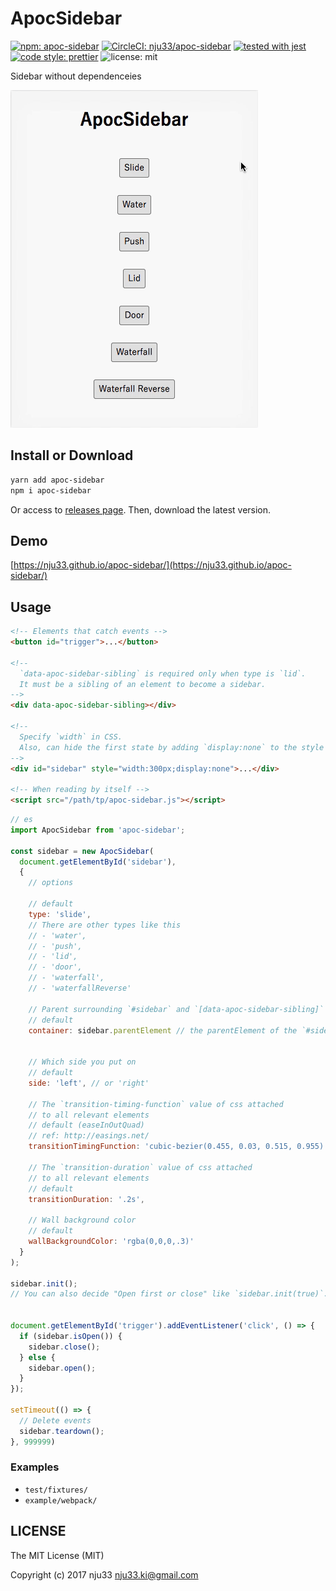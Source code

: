 # ApocSidebar

[![npm: apoc-sidebar](https://img.shields.io/npm/v/apoc-sidebar.svg)](https://www.npmjs.com/package/apoc-sidebar)
[![CircleCI: nju33/apoc-sidebar](https://circleci.com/gh/nju33/apoc-sidebar.svg?style=svg)](https://circleci.com/gh/nju33/apoc-sidebar)
[![tested with jest](https://img.shields.io/badge/tested_with-jest-99424f.svg)](https://github.com/facebook/jest)
[![code style: prettier](https://img.shields.io/badge/code_style-prettier-ff69b4.svg?style=flat-square)](https://github.com/prettier/prettier)
![license: mit](https://img.shields.io/packagist/l/doctrine/orm.svg)

Sidebar without dependenceies

![screenshot](https://github.com/nju33/apoc-sidebar/raw/master/images/screenshot.gif?raw=true)

## Install or Download

```bash
yarn add apoc-sidebar
npm i apoc-sidebar
```

Or access to [releases page](https://github.com/nju33/apoc-sidebar/releases).
Then, download the latest version.

## Demo

[https://nju33.github.io/apoc-sidebar/](https://nju33.github.io/apoc-sidebar/)

## Usage

```html
<!-- Elements that catch events -->
<button id="trigger">...</button>

<!--
  `data-apoc-sidebar-sibling` is required only when type is `lid`.
  It must be a sibling of an element to become a sidebar.
-->
<div data-apoc-sidebar-sibling></div>

<!--
  Specify `width` in CSS.
  Also, can hide the first state by adding `display:none` to the style
-->
<div id="sidebar" style="width:300px;display:none">...</div>

<!-- When reading by itself -->
<script src="/path/tp/apoc-sidebar.js"></script>
```

```js
// es
import ApocSidebar from 'apoc-sidebar';

const sidebar = new ApocSidebar(
  document.getElementById('sidebar'),
  {
    // options

    // default
    type: 'slide',
    // There are other types like this
    // - 'water',
    // - 'push',
    // - 'lid',
    // - 'door',
    // - 'waterfall',
    // - 'waterfallReverse'

    // Parent surrounding `#sidebar` and `[data-apoc-sidebar-sibling]`
    // default
    container: sidebar.parentElement // the parentElement of the `#sidebar`


    // Which side you put on
    // default
    side: 'left', // or 'right'

    // The `transition-timing-function` value of css attached
    // to all relevant elements
    // default (easeInOutQuad)
    // ref: http://easings.net/
    transitionTimingFunction: 'cubic-bezier(0.455, 0.03, 0.515, 0.955)',

    // The `transition-duration` value of css attached
    // to all relevant elements
    // default
    transitionDuration: '.2s',

    // Wall background color
    // default
    wallBackgroundColor: 'rgba(0,0,0,.3)'
  }
);

sidebar.init();
// You can also decide "Open first or close" like `sidebar.init(true)`.


document.getElementById('trigger').addEventListener('click', () => {
  if (sidebar.isOpen()) {
    sidebar.close();
  } else {
    sidebar.open();
  }
});

setTimeout(() => {
  // Delete events
  sidebar.teardown();
}, 999999)
```

### Examples

- `test/fixtures/`
- `example/webpack/`

## LICENSE

The MIT License (MIT)

Copyright (c) 2017 nju33 <nju33.ki@gmail.com>
